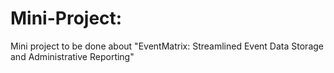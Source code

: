 # Mini-Project:
Mini project to be done about "EventMatrix: Streamlined Event Data Storage and Administrative Reporting"
